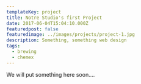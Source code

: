 ```yaml
---
templateKey: project
title: Notre Studio's first Project
date: 2017-06-04T15:04:10.000Z
featuredpost: false
featuredimage: ../images/projects/project-1.jpg
description: Something, something web design
tags:
  - brewing
  - chemex
---  
```

We will put something here soon....
